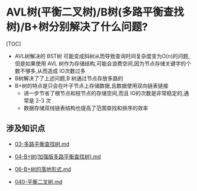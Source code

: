 # AVL树(平衡二叉树)/B树(多路平衡查找树)/B+树分别解决了什么问题?

[TOC]

- AVL树解决的 BST树 可能变成斜树从而导致查询时间复杂度变为O(n)的问题,但是如果使用 AVL 树作为存储结构,可能会浪费空间,因为节点存储关键字的个数不够多,从而造成 IO次数过多
- B树解决了了上述问题,B 树通过节点存放多路的
- B+树的特点是只会在叶子节点上存储数据,且数据使用双向链表链接
  - 进一步节省了根节点和枝节点的存储空间,而且 IO的次数是非常稳定的,通常是 2-3 次
  - 数据存储双线链表结构也提高了范围查找和排序的效率

## 涉及知识点

-  [03-多路平衡查找树.md](../../13-persistence/01-MySQL/02-索引/03-多路平衡查找树.md) 

-  [04-B+树(加强版多路平衡查找树).md](../../13-persistence/01-MySQL/02-索引/04-B+树(加强版多路平衡查找树).md) 

-  [06-B+树的落地形式.md](../../13-persistence/01-MySQL/02-索引/06-B+树的落地形式.md) 

- [040-平衡二叉树.md](../../11-data-structures-algorithms/01-数据结构/030-树/040-平衡二叉树.md) 

